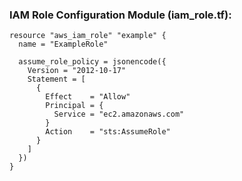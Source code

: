 ### IAM Role Configuration Module (iam_role.tf):

```
resource "aws_iam_role" "example" {
  name = "ExampleRole"

  assume_role_policy = jsonencode({
    Version = "2012-10-17"
    Statement = [
      {
        Effect    = "Allow"
        Principal = {
          Service = "ec2.amazonaws.com"
        }
        Action    = "sts:AssumeRole"
      }
    ]
  })
}
```
